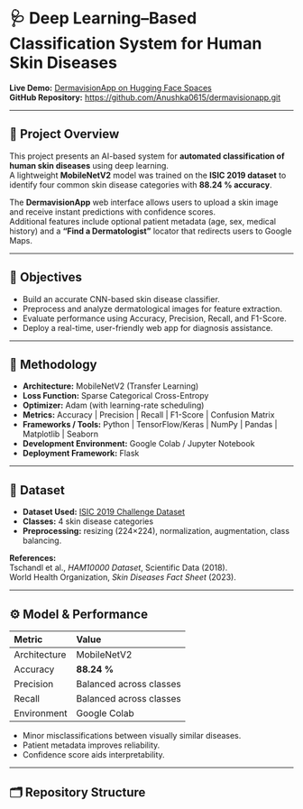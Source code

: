 # 🩺 Deep Learning–Based Classification System for Human Skin Diseases

**Live Demo:** [DermavisionApp on Hugging Face Spaces](https://huggingface.co/spaces/anukhatua15/dermavision)  
**GitHub Repository:** https://github.com/Anushka0615/dermavisionapp.git  

---

## 📘 Project Overview  
This project presents an AI-based system for **automated classification of human skin diseases** using deep learning.  
A lightweight **MobileNetV2** model was trained on the **ISIC 2019 dataset** to identify four common skin disease categories with **88.24 % accuracy**.  

The **DermavisionApp** web interface allows users to upload a skin image and receive instant predictions with confidence scores.  
Additional features include optional patient metadata (age, sex, medical history) and a **“Find a Dermatologist”** locator that redirects users to Google Maps.

---

## 🎯 Objectives  
- Build an accurate CNN-based skin disease classifier.  
- Preprocess and analyze dermatological images for feature extraction.  
- Evaluate performance using Accuracy, Precision, Recall, and F1-Score.  
- Deploy a real-time, user-friendly web app for diagnosis assistance.  

---

## 🧠 Methodology  
- **Architecture:** MobileNetV2 (Transfer Learning)  
- **Loss Function:** Sparse Categorical Cross-Entropy  
- **Optimizer:** Adam (with learning-rate scheduling)  
- **Metrics:** Accuracy | Precision | Recall | F1-Score | Confusion Matrix  
- **Frameworks / Tools:** Python | TensorFlow/Keras | NumPy | Pandas | Matplotlib | Seaborn  
- **Development Environment:** Google Colab / Jupyter Notebook  
- **Deployment Framework:** Flask  

---

## 🧩 Dataset  
- **Dataset Used:** [ISIC 2019 Challenge Dataset](https://www.isic-archive.com)  
- **Classes:** 4 skin disease categories  
- **Preprocessing:** resizing (224×224), normalization, augmentation, class balancing.  

**References:**  
Tschandl et al., *HAM10000 Dataset*, Scientific Data (2018).  
World Health Organization, *Skin Diseases Fact Sheet* (2023).

---

## ⚙️ Model & Performance  
| Metric | Value |
|:--|:--|
| Architecture | MobileNetV2 |
| Accuracy | **88.24 %** |
| Precision | Balanced across classes |
| Recall | Balanced across classes |
| Environment | Google Colab |

- Minor misclassifications between visually similar diseases.  
- Patient metadata improves reliability.  
- Confidence score aids interpretability.  

---

## 🗂️ Repository Structure  

